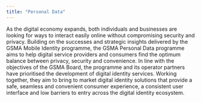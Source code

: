 ```yaml
---
title: "Personal Data"
---
```


As the digital economy expands, both individuals and businesses are looking for ways to interact easily online without compromising security and privacy. Building on the successes and strategic insights delivered by the GSMA Mobile Identity programme, the GSMA Personal Data programme aims to help digital service providers and consumers find the optimum balance between privacy, security and convenience.
In line with the objectives of the GSMA Board, the programme and its operator partners have prioritised the development of digital identity services. Working together, they aim to bring to market digital identity solutions that provide a safe, seamless and convenient consumer experience, a consistent user interface and low barriers to entry across the digital identity ecosystem.

